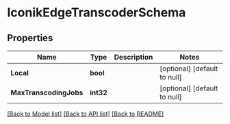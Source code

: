 # IconikEdgeTranscoderSchema

## Properties
Name | Type | Description | Notes
------------ | ------------- | ------------- | -------------
**Local** | **bool** |  | [optional] [default to null]
**MaxTranscodingJobs** | **int32** |  | [optional] [default to null]

[[Back to Model list]](../README.md#documentation-for-models) [[Back to API list]](../README.md#documentation-for-api-endpoints) [[Back to README]](../README.md)


